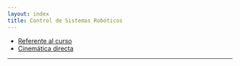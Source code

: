 ```yaml
---
layout: index
title: Control de Sistemas Robóticos
---
```


* [Referente al curso](referente-al-curso.md)
* [Cinemática directa](cinematica-directa.md)

___________________________________________________________
